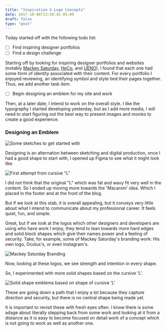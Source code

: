 ```yaml
---
title: "Inspiration & Logo Concepts"
date: 2017-10-06T13:59:42-05:00
draft: false
type: "post"
---
```


Today started off with the following todo list:

 - [ ] Find inspiring designer portfolios
 - [ ] Find a design challenge

Starting off by looking for inspiring designer portfolios and websites (notably [Mackey Saturday](https://mackeysaturday.com/), [HeCo](https://www.helloheco.com/), and [UENO](https://ueno.co)), I found that each one had some form of identity associated with their content. For every portfolio I enjoyed reviewing, an identifying symbol and style tied their pages together. Thus, we add another task item.

 - [ ] Begin designing an emblem for my site and work

Then, at a later date, I intend to work on the overall style. I like the typography I started developing yesterday, but as I add more media, I will need to start figuring out the best way to present images and movies to create a good experience.

### Designing an Emblem

![Some sketches to get started with](/images/pastes/step-two-inspiration/first-sketch-emblem.jpg)

Designing is an alternation between sketching and digital production, once I had a good shape to start with, I opened up Figma to see what it might look like.

![First attempt from cursive "L"](/images/pastes/step-two-inspiration/first-swing.png)

I did not think that the original "L" which was fat and wavy fit very well in the content. So I ended up moving more towards the 'Macaroni' idea. Which I placed in the footer and at the front of the blog.

But if we look at this stab, it is overall appealing, but it conveys very little about what I intend to communicate about my professional career. It feels quiet, fun, and simple.

Great, but if we look at the logos which other designers and developers are using who have work I enjoy, they tend to lean towards more hard edges and solid block shapes which give their names power and a feeling of security. Take, for example, some of Mackey Saturday's branding work: His own logo, Oculus's, or even Instagram's.

![Mackey Saturday Branding](/images/pastes/step-two-inspiration/mackey-saturday-logos.png)

Now, looking at these logos, we see strength and intention in every shape.

So, I experimented with more solid shapes based on the cursive 'L'.

![Solid shape emblems based on shape of cursive 'L'](/images/pastes/step-two-inspiration/more-masculine-emblems.png)

These are going down a path that I enjoy a lot because they capture direction and security, but there is no central shape being made yet.

It is important to revisit these with fresh eyes often. I know there is some adage about literally stepping back from some work and looking at it from a distance as it is easy to become focused on detail work of a concept which is not going to work as well as another one.